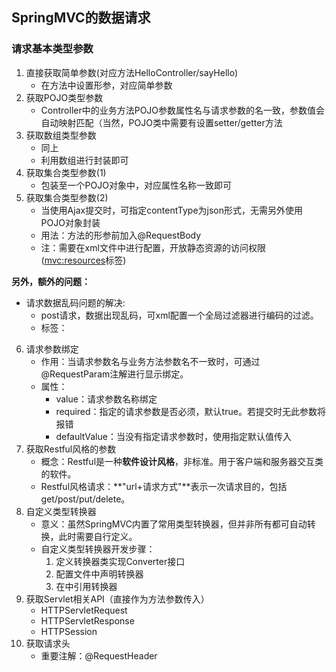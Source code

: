## SpringMVC的数据请求
### 请求基本类型参数
1. 直接获取简单参数(对应方法HelloController/sayHello)
    - 在方法中设置形参，对应简单参数
2. 获取POJO类型参数
    - Controller中的业务方法POJO参数属性名与请求参数的名一致，参数值会自动映射匹配（当然，POJO类中需要有设置setter/getter方法
3. 获取数组类型参数
    - 同上
    - 利用数组进行封装即可
4. 获取集合类型参数(1)
    - 包装至一个POJO对象中，对应属性名称一致即可
5. 获取集合类型参数(2)
    - 当使用Ajax提交时，可指定contentType为json形式，无需另外使用POJO对象封装
    - 用法：方法的形参前加入@RequestBody
    - 注：需要在xml文件中进行配置，开放静态资源的访问权限(<mvc:resources>标签)

**另外，额外的问题：**
- 请求数据乱码问题的解决:
    - post请求，数据出现乱码，可xml配置一个全局过滤器进行编码的过滤。
    - 标签：<filter>
6. 请求参数绑定
    - 作用：当请求参数名与业务方法参数名不一致时，可通过@RequestParam注解进行显示绑定。
    - 属性：
        - value：请求参数名称绑定
        - required：指定的请求参数是否必须，默认true。若提交时无此参数将报错
        - defaultValue：当没有指定请求参数时，使用指定默认值传入
7. 获取Restful风格的参数
    - 概念：Restful是一种**软件设计风格**，非标准。用于客户端和服务器交互类的软件。
    - Restful风格请求：**"url+请求方式"**表示一次请求目的，包括get/post/put/delete。
8. 自定义类型转换器
    - 意义：虽然SpringMVC内置了常用类型转换器，但并非所有都可自动转换，此时需要自行定义。
    - 自定义类型转换器开发步骤：
        1. 定义转换器类实现Converter接口
        2. 配置文件中声明转换器
        3. 在<annotation-driven>中引用转换器
9. 获取Servlet相关API（直接作为方法参数传入）
    - HTTPServletRequest
    - HTTPServletResponse
    - HTTPSession
10. 获取请求头
    - 重要注解：@RequestHeader